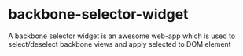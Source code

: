 backbone-selector-widget
========================

A backbone selector widget is an awesome web-app which is used to select/deselect backbone views and apply selected to DOM element  
